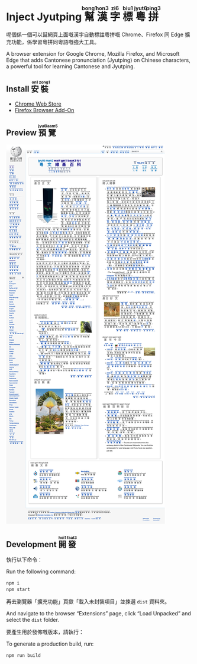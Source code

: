 <h1>Inject Jyutping <ruby>幫<rt>bong1</rt></ruby> <ruby>漢<rt>hon3</rt></ruby> <ruby>字<rt>zi6</rt></ruby> <ruby>標<rt>biu1</rt></ruby> <ruby>粵<rt>jyut6</rt></ruby> <ruby>拼<rt>ping3</rt></ruby></h1>

呢個係一個可以幫網頁上面嘅漢字自動標註粵拼嘅 Chrome、Firefox 同 Edge 擴充功能，係學習粵拼同粵語嘅強大工具。

A browser extension for Google Chrome, Mozilla Firefox, and Microsoft Edge that adds Cantonese pronunciation (Jyutping) on Chinese characters, a powerful tool for learning Cantonese and Jyutping.

<h2>Install <ruby>安<rt>on1</rt></ruby> <ruby>裝<rt>zong1</rt></ruby></h2>

-   [Chrome Web Store](https://chrome.google.com/webstore/detail/inject-jyutping/lfgpgjkjglogbndlkikjgbbfoiofbdjp)
-   [Firefox Browser Add-On](https://addons.mozilla.org/firefox/addon/inject-jyutping/)

<h2>Preview <ruby>預<rt>jyu6</rt></ruby> <ruby>覽<rt>laam5</rt></ruby></h2>

![Demo](./demo.jpg)

<h2>Development <ruby>開<rt>hoi1</rt></ruby> <ruby>發<rt>faat3</rt></ruby></h2>

執行以下命令：

Run the following command:

```sh
npm i
npm start
```

再去瀏覽器「擴充功能」頁撳「載入未封裝項目」並揀選 `dist` 資料夾。

And navigate to the browser “Extensions” page, click “Load Unpacked” and select the `dist` folder.

要產生用於發佈嘅版本，請執行：

To generate a production build, run:

```sh
npm run build
```
